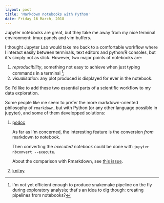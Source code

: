 ```yaml
---
layout: post
title: 'Markdown notebooks with Python'
date: Friday 16 March, 2018
---
```


Jupyter notebooks are great, but they take me away from my nice terminal
environment: tmux panels and vim buffers.

I thought Jupyter Lab would take me back to a comfortable workflow where I
interact easily between terminals, text editors and python/R consoles, but it's
simply not as slick. However, two major points of notebooks are:

1. *reproducibility*, something not easy to achieve when just typing commands
   in a terminal [^1];
2. *visualisation*: any plot produced is displayed for ever in the notebook.

So I'd like to add these two essential parts of a scientific workflow to my
data exploration.

Some people like me seem to prefer the more markdown-oriented philosophy of
`rmarkdown`, but with Python (or any other language possible in
jupyter), and some of them developped solutions:

1. [podoc](https://github.com/podoc/podoc)

    As far as I'm concerned, the interesting feature is the conversion *from*
    markdown *to* notebook.

    Then converting the *executed* notebook could be done with `jupyter nbconvert --execute`.

    About the comparison with Rmarkdown, see [this issue](https://github.com/podoc/podoc/issues/36).

2. [knitpy](https://github.com/jankatins/knitpy)


[^1]: I'm not yet efficient enough to produce snakemake pipeline on the fly during exploratory analysis; that's an idea to dig though: creating pipelines from notebooks?

